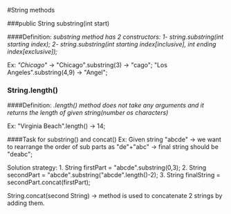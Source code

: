 #String methods

###public String substring(int start)

####Definition:
*substring method has 2 constructors:
1- string.substring(int starting index);
2- string.substring(int starting index[inclusive], int ending index[exclusive]);*

Ex: *"Chicago"* -> "Chicago".substring(3) -> "cago";
 "Los Angeles".substring(4,9) -> "Angel";

### String.length()

####Definition:
*.length() method does not take any arguments and it returns the length of given string(number os characters)*

Ex: "Virginia Beach".length() -> 14;

####Task for substring() and concat()
Ex: Given string "abcde" -> we want to rearrange the order of sub parts as "de"+"abc"
 -> final string should be "deabc";

Solution strategy: 1. String firstPart = "abcde".substring(0,3);
2. String secondPart = "abcde".substring("abcde".length()-2);
3. String finalString = secondPart.concat(firstPart); 

String.concat(second String) -> method is used to concatenate 2 strings by adding them.




